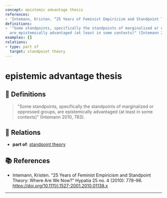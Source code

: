 ```yaml
---
concept: epistemic advantage thesis
references:
- 'Intemann, Kristen. “25 Years of Feminist Empiricism and Standpoint Theory: Where Are We Now?” Hypatia 25 no. 4 (2010): 778–96. https://doi.org/10.1111/j.1527-2001.2010.01138.x'
definitions:
- '"Some standpoints, specifically the standpoints of marginalized or oppressed groups,
  are epistemically advantaged (at least in some contexts)" (Intemann 2010, 783).'
examples: []
relations:
- type: part of
  target: standpoint theory
---
```


# epistemic advantage thesis

## 📖 Definitions

> "Some standpoints, specifically the standpoints of marginalized or oppressed groups, are epistemically advantaged (at least in some contexts)" (Intemann 2010, 783).

## 🔗 Relations

- **part of**: [standpoint theory](./standpoint-theory.md)

## 📚 References

- Intemann, Kristen. “25 Years of Feminist Empiricism and Standpoint Theory: Where Are We Now?” Hypatia 25 no. 4 (2010): 778–96. https://doi.org/10.1111/j.1527-2001.2010.01138.x

---

<script src="https://giscus.app/client.js"
                data-repo="natesheehan/conceptcartography"
                data-repo-id="R_kgDOPB5QiQ"
                data-category="General"
                data-category-id="DIC_kwDOPB5Qic4CsAxd"
                data-mapping="pathname"
                data-strict="0"
                data-reactions-enabled="1"
                data-emit-metadata="0"
                data-input-position="bottom"
                data-theme="catppuccin_mocha"
                data-lang="en"
                crossorigin="anonymous"
                async>
        </script>
        
